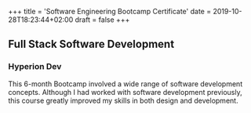 +++
title = 'Software Engineering Bootcamp Certificate'
date = 2019-10-28T18:23:44+02:00
draft = false
+++
## Full Stack Software Development
### Hyperion Dev

This 6-month Bootcamp involved a wide range of software development concepts. Although I had worked with software development previously, this course greatly improved my skills in both design and development.
